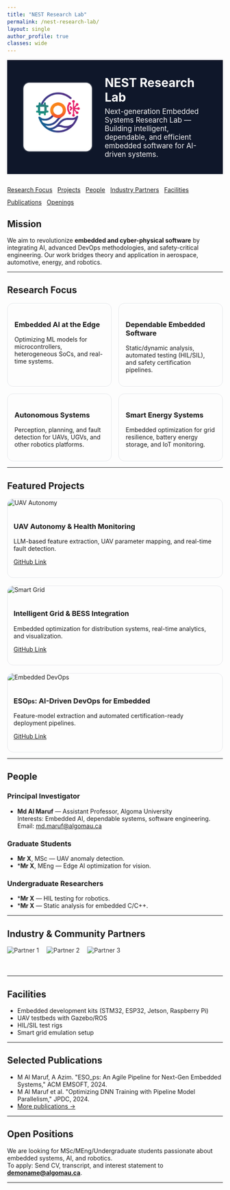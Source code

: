 ```yaml
---
title: "NEST Research Lab"
permalink: /nest-research-lab/
layout: single
author_profile: true
classes: wide
---
```


<!-- HERO SECTION -->
<div style="background:#0f172a; color:#fff; border-radius:px; padding:36px; display:flex; align-items:center; gap:28px; margin-bottom:28px;">
  <img src="/images/portfolio/logo-demo1.png" alt="NEST Research Lab" style="width:160px; height:160px; object-fit:cover; border-radius:16px; border:2px solid rgba(255,255,255,.15);">
  <div>
    <h1 style="margin:0 0 6px 0;">NEST Research Lab</h1>
    <p style="margin:0; font-size:1.05rem; opacity:.95;">Next-generation Embedded Systems Research Lab — Building intelligent, dependable, and efficient embedded software for AI-driven systems.</p>
<!--     <p style="margin:10px 0 0 0; font-size:.95rem; opacity:.9;">Lead: <strong>Md Al Maruf</strong>, Assistant Professor (Department of Computer Science and Mathematics, Algoma University)</p> -->
  </div>
</div>




<!-- QUICK LINKS -->
<div style="display:flex; flex-wrap:wrap; gap:12px; margin-bottom:24px;">
  <a class="btn btn--primary" href="#focus">Research Focus</a>
  <a class="btn btn--primary" href="#projects">Projects</a>
  <a class="btn btn--primary" href="#people">People</a>
  <a class="btn btn--primary" href="#partners">Industry Partners</a>
  <a class="btn btn--primary" href="#facilities">Facilities</a>
  <a class="btn btn--primary" href="#publications">Publications</a>
  <a class="btn btn--primary" href="#openings">Openings</a>
<!--   <a class="btn btn--primary" href="#contact">Contact</a>-->
</div>

## Mission
We aim to revolutionize **embedded and cyber-physical software** by integrating AI, advanced DevOps methodologies, and safety-critical engineering. Our work bridges theory and application in aerospace, automotive, energy, and robotics.

---

## <span id="focus"></span>Research Focus
<div style="display:grid; grid-template-columns:repeat(auto-fit,minmax(240px,1fr)); gap:16px;">
  <div style="border:1px solid #e5e7eb; border-radius:14px; padding:16px;">
    <h3>Embedded AI at the Edge</h3>
    <p>Optimizing ML models for microcontrollers, heterogeneous SoCs, and real-time systems.</p>
  </div>
  <div style="border:1px solid #e5e7eb; border-radius:14px; padding:16px;">
    <h3>Dependable Embedded Software</h3>
    <p>Static/dynamic analysis, automated testing (HIL/SIL), and safety certification pipelines.</p>
  </div>
  <div style="border:1px solid #e5e7eb; border-radius:14px; padding:16px;">
    <h3>Autonomous Systems</h3>
    <p>Perception, planning, and fault detection for UAVs, UGVs, and other robotics platforms.</p>
  </div>
  <div style="border:1px solid #e5e7eb; border-radius:14px; padding:16px;">
    <h3>Smart Energy Systems</h3>
    <p>Embedded optimization for grid resilience, battery energy storage, and IoT monitoring.</p>
  </div>
</div>

---

## <span id="projects"></span>Featured Projects
<div style="display:grid; grid-template-columns:repeat(auto-fit,minmax(280px,1fr)); gap:18px;">
  <div style="border:1px solid #e5e7eb; border-radius:14px; overflow:hidden;">
    <img src="https://upload.wikimedia.org/wikipedia/commons/8/84/Drone_quadcopter.jpg" alt="UAV Autonomy" style="width:100%; height:160px; object-fit:cover;">
    <div style="padding:14px;">
      <h3>UAV Autonomy & Health Monitoring</h3>
      <p>LLM-based feature extraction, UAV parameter mapping, and real-time fault detection.</p>
      <p><a href="https://github.com/">GitHub Link</a></p>
    </div>
  </div>
  <div style="border:1px solid #e5e7eb; border-radius:14px; overflow:hidden;">
    <img src="https://upload.wikimedia.org/wikipedia/commons/7/78/Smart_grid.jpg" alt="Smart Grid" style="width:100%; height:160px; object-fit:cover;">
    <div style="padding:14px;">
      <h3>Intelligent Grid & BESS Integration</h3>
      <p>Embedded optimization for distribution systems, real-time analytics, and visualization.</p>
      <p><a href="https://github.com/">GitHub Link</a></p>
    </div>
  </div>
  <div style="border:1px solid #e5e7eb; border-radius:14px; overflow:hidden;">
    <img src="https://upload.wikimedia.org/wikipedia/commons/6/62/Microcontroller_board.jpg" alt="Embedded DevOps" style="width:100%; height:160px; object-fit:cover;">
    <div style="padding:14px;">
      <h3>ESO<small>ps</small>: AI-Driven DevOps for Embedded</h3>
      <p>Feature-model extraction and automated certification-ready deployment pipelines.</p>
      <p><a href="https://github.com/">GitHub Link</a></p>
    </div>
  </div>
</div>

---

## <span id="people"></span>People
### Principal Investigator
- **Md Al Maruf** — Assistant Professor, Algoma University  
  Interests: Embedded AI, dependable systems, software engineering.  
  Email: md.maruf@algomau.ca

### Graduate Students
- **Mr X**, MSc — UAV anomaly detection.
- ***Mr X**, MEng — Edge AI optimization for vision.

### Undergraduate Researchers
- ***Mr X** — HIL testing for robotics.
- ***Mr X** — Static analysis for embedded C/C++.

---

## <span id="partners"></span>Industry & Community Partners
<div style="display:flex; flex-wrap:wrap; gap:18px; align-items:center;">
  <img src="https://upload.wikimedia.org/wikipedia/commons/d/d4/IEEE_logo.svg" alt="Partner 1" style="height:54px; opacity:.9;">
  <img src="https://upload.wikimedia.org/wikipedia/commons/2/2b/Google_2015_logo.svg" alt="Partner 2" style="height:54px; opacity:.9;">
  <img src="https://upload.wikimedia.org/wikipedia/commons/3/33/Nvidia_logo.svg" alt="Partner 3" style="height:54px; opacity:.9;">
</div>

---

## <span id="facilities"></span>Facilities
- Embedded development kits (STM32, ESP32, Jetson, Raspberry Pi)
- UAV testbeds with Gazebo/ROS
- HIL/SIL test rigs
- Smart grid emulation setup

---

## <span id="publications"></span>Selected Publications
- M Al Maruf, A Azim. "ESO_ps: An Agile Pipeline for Next-Gen Embedded Systems," ACM EMSOFT, 2024.  
- M Al Maruf et al. "Optimizing DNN Training with Pipeline Model Parallelism," JPDC, 2024.  
- [More publications →](/publications/)

---

## <span id="openings"></span>Open Positions
We are looking for MSc/MEng/Undergraduate students passionate about embedded systems, AI, and robotics.  
To apply: Send CV, transcript, and interest statement to **demoname@algomau.ca**.

---


